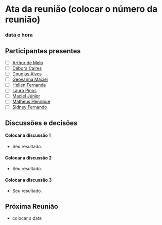 # Ata da reunião (colocar o número da reunião)
### data e hora

## Participantes presentes

- [ ] [Arthur de Melo](https://github.com/arthurmlv)
- [ ] [Débora Caires](https://github.com/deboracaires)
- [ ] [Douglas Alves](https://github.com/dougAlvs)
- [ ] [Geovanna Maciel](https://github.com/manuziny)
- [ ] [Hellen Fernanda](https://github.com/Hellen159)
- [ ] [Laura Pinos](https://github.com/laurapinos)
- [ ] [Maciel Júnior](https://github.com/macieljuniormax)
- [ ] [Matheus Henrique](https://github.com/mathonaut)
- [ ] [Sidney Fernando](https://github.com/nando3d3)

## Discussões e decisões

#### Colocar a discussão 1
* Seu resultado.

#### Colocar a discussão 2
* Seu resultado.

#### Colocar a discussão 3
* Seu resultado.

## Próxima Reunião
- colocar a data 
